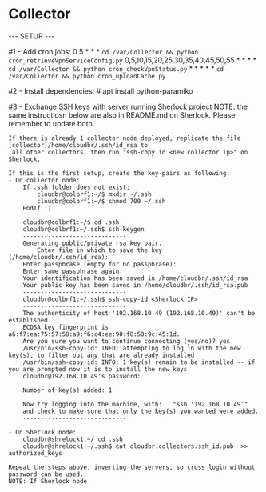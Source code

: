 # Collector

--- SETUP ---

#1 - Add cron jobs:
    0 5 * * * `cd /var/Collector && python cron_retrieveVpnServiceConfig.py`
    0,5,10,15,20,25,30,35,40,45,50,55 * * * * `cd /var/Collector && python cron_checkVpnStatus.py`
    * * * * * `cd /var/Collector && python cron_uploadCache.py`

#2 - Install dependencies:
    # apt install python-paramiko

#3 - Exchange SSH keys with server running Sherlock project
    NOTE: the same instructiosn below are also in README.md on Sherlock. Please remember to update both.

    If there is already 1 collector node deployed, replicate the file [collector]/home/cloudbr/.ssh/id_rsa to
     all other collectors, then run "ssh-copy id <new collector ip>" on Sherlock.

    If this is the first setup, create the key-pairs as following:
    - On collector node:
        If .ssh folder does not exist:
            cloudbr@colbrf1:~/$ mkdir ~/.ssh
            cloudbr@colbrf1:~/$ chmod 700 ~/.ssh
        EndIf :)

        cloudbr@colbrf1:~/$ cd .ssh
        cloudbr@colbrf1:~/.ssh$ ssh-keygen
        -----------------------------
        Generating public/private rsa key pair.
            Enter file in which to save the key (/home/cloudbr/.ssh/id_rsa):
        Enter passphrase (empty for no passphrase):
        Enter same passphrase again:
        Your identification has been saved in /home/cloudbr/.ssh/id_rsa
        Your public key has been saved in /home/cloudbr/.ssh/id_rsa.pub
        -----------------------------
        cloudbr@colbrf1:~/.ssh$ ssh-copy-id <Sherlock IP>
        -----------------------------
        The authenticity of host '192.168.10.49 (192.168.10.49)' can't be established.
        ECDSA key fingerprint is a6:f7:ea:75:57:58:a9:f6:c4:ee:90:f8:50:9c:45:1d.
        Are you sure you want to continue connecting (yes/no)? yes
        /usr/bin/ssh-copy-id: INFO: attempting to log in with the new key(s), to filter out any that are already installed
        /usr/bin/ssh-copy-id: INFO: 1 key(s) remain to be installed -- if you are prompted now it is to install the new keys
        cloudbr@192.168.10.49's password:

        Number of key(s) added: 1

        Now try logging into the machine, with:   "ssh '192.168.10.49'"
        and check to make sure that only the key(s) you wanted were added.
        -----------------------------

    - On Sherlock node:
        cloudbr@shrelock1:~/ cd .ssh
        cloudbr@shrelock1:~/.ssh$ cat cloudbr.collectors.ssh_id.pub  >> authorized_keys

    Repeat the steps above, inverting the servers, so cross login without password can be used.
    NOTE: If Sherlock node